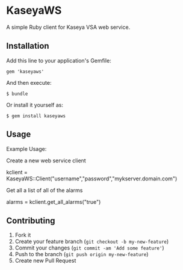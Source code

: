 # KaseyaWS

A simple Ruby client for Kaseya VSA web service.

## Installation

Add this line to your application's Gemfile:

    gem 'kaseyaws'

And then execute:

    $ bundle

Or install it yourself as:

    $ gem install kaseyaws

## Usage

Example Usage:

Create a new web service client

kclient = KaseyaWS::Client("username","password","mykserver.domain.com")

Get all a list of all of the alarms

alarms = kclient.get_all_alarms("true")

## Contributing

1. Fork it
2. Create your feature branch (`git checkout -b my-new-feature`)
3. Commit your changes (`git commit -am 'Add some feature'`)
4. Push to the branch (`git push origin my-new-feature`)
5. Create new Pull Request
